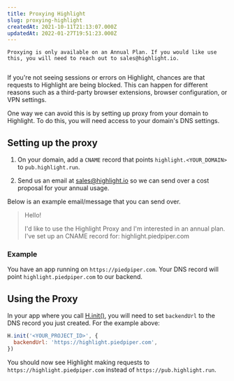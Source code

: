 ```yaml
---
title: Proxying Highlight
slug: proxying-highlight
createdAt: 2021-10-11T21:13:07.000Z
updatedAt: 2022-01-27T19:51:23.000Z
---
```


```hint
Proxying is only available on an Annual Plan. If you would like use this, you will need to reach out to sales@highlight.io.


```

If you're not seeing sessions or errors on Highlight, chances are that requests to Highlight are being blocked. This can happen for different reasons such as a third-party browser extensions, browser configuration, or VPN settings.

One way we can avoid this is by setting up proxy from your domain to Highlight. To do this, you will need access to your domain's DNS settings.

## Setting up the proxy

1.  On your domain, add a `CNAME` record that points `highlight.<YOUR_DOMAIN>` to `pub.highlight.run`.

2.  Send us an email at sales@highlight.io so we can send over a cost proposal for your annual usage.


Below is an example email/message that you can send over.

> Hello!
>
> I'd like to use the Highlight Proxy and I'm interested in an annual plan. I've set up an CNAME record for: highlight.piedpiper.com

### Example

You have an app running on `https://piedpiper.com`. Your DNS record will point `highlight.piedpiper.com` to our backend.

## Using the Proxy

In your app where you call [H.init()](../../../sdk/client.md#Hinit), you will need to set `backendUrl` to the DNS record you just created. For the example above:

```javascript
H.init('<YOUR_PROJECT_ID>', {
  backendUrl: 'https://highlight.piedpiper.com',
})
```

You should now see Highlight making requests to `https://highlight.piedpiper.com` instead of `https://pub.highlight.run`.
